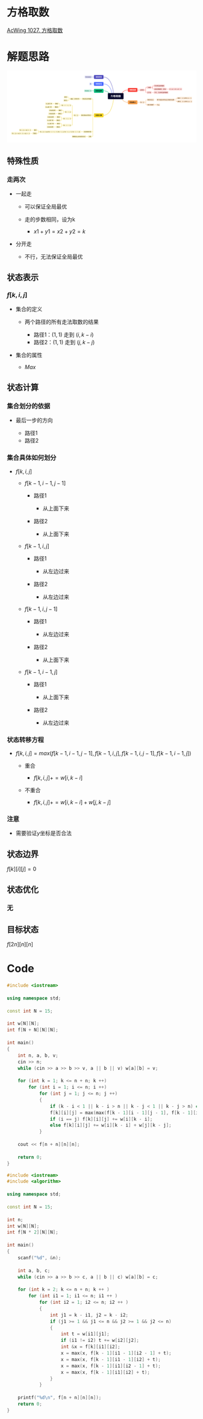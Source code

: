 # 方格取数
[AcWing 1027. 方格取数](https://www.acwing.com/problem/content/1029/)

# 解题思路
![方格取数](media/%E6%96%B9%E6%A0%BC%E5%8F%96%E6%95%B0.png)

## 特殊性质

### 走两次

- 一起走

	- 可以保证全局最优
	- 走的步数相同，设为k

		- $x1 + y1 = x2 + y2  = k$

- 分开走

	- 不行，无法保证全局最优

## 状态表示

### $f[k, i, j]$

- 集合的定义

	- 两个路径的所有走法取数的结果

		- 路径$1$：$(1, 1)$ 走到 $(i, k - i)$
		- 路径$2$：$(1, 1)$ 走到 $(j, k - j)$

- 集合的属性

	- $Max$

## 状态计算

### 集合划分的依据

- 最后一步的方向

	- 路径$1$
	- 路径$2$

### 集合具体如何划分

- $f[k, i, j]$

	- $f[k - 1, i - 1, j - 1]$

		- 路径$1$

			- 从上面下来

		- 路径$2$

			- 从上面下来

	- $f[k - 1, i, j]$

		- 路径$1$

			- 从左边过来

		- 路径$2$

			- 从左边过来

	- $f[k - 1, i, j - 1]$

		- 路径$1$

			- 从左边过来

		- 路径$2$

			- 从上面下来

	- $f[k - 1, i - 1, j]$

		- 路径$1$

			- 从上面下来

		- 路径$2$

			- 从左边过来

### 状态转移方程

- $f[k, i, j] = max(f[k - 1, i - 1, j - 1], f[k - 1, i, j], f[k - 1, i, j - 1], f[k - 1, i - 1, j])$

	- 重合

		- $f[k, i, j] += w[i, k - i]$

	- 不重合

		- $f[k, i, j] += w[i, k - i] + w[j, k - j]$

### 注意

- 需要验证$y$坐标是否合法

## 状态边界

$f[k][i][j] = 0$

## 状态优化

### 无

## 目标状态

$f[2n][n][n]$


# Code
```cpp
#include <iostream>

using namespace std;

const int N = 15;

int w[N][N];
int f[N + N][N][N];

int main()
{
    int n, a, b, v;
    cin >> n;
    while (cin >> a >> b >> v, a || b || v) w[a][b] = v;
    
    for (int k = 1; k <= n + n; k ++)
        for (int i = 1; i <= n; i ++)
            for (int j = 1; j <= n; j ++)
            {
                if (k - i < 1 || k - i > n || k - j < 1 || k - j > n) continue;
                f[k][i][j] = max(max(f[k - 1][i - 1][j - 1], f[k - 1][i][j]), max(f[k - 1][i][j - 1], f[k - 1][i - 1][j]));
                if (i == j) f[k][i][j] += w[i][k - i];
                else f[k][i][j] += w[i][k - i] + w[j][k - j];
            }
    
    cout << f[n + n][n][n];
    
    return 0;
}
```
```cpp
#include <iostream>
#include <algorithm>

using namespace std;

const int N = 15;

int n;
int w[N][N];
int f[N * 2][N][N];

int main()
{
    scanf("%d", &n);

    int a, b, c;
    while (cin >> a >> b >> c, a || b || c) w[a][b] = c;

    for (int k = 2; k <= n + n; k ++ )
        for (int i1 = 1; i1 <= n; i1 ++ )
            for (int i2 = 1; i2 <= n; i2 ++ )
            {
                int j1 = k - i1, j2 = k - i2;
                if (j1 >= 1 && j1 <= n && j2 >= 1 && j2 <= n)
                {
                    int t = w[i1][j1];
                    if (i1 != i2) t += w[i2][j2];
                    int &x = f[k][i1][i2];
                    x = max(x, f[k - 1][i1 - 1][i2 - 1] + t);
                    x = max(x, f[k - 1][i1 - 1][i2] + t);
                    x = max(x, f[k - 1][i1][i2 - 1] + t);
                    x = max(x, f[k - 1][i1][i2] + t);
                }
            }

    printf("%d\n", f[n + n][n][n]);
    return 0;
}
```